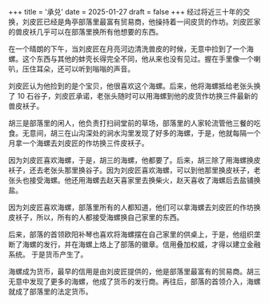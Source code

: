 +++
title = '承兑'
date = 2025-01-27
draft = false
+++
经过将近三十年的交换，刘皮匠已经是角亭部落里最富有贸易商，他操持着一间皮货的作坊。刘皮匠家的兽皮袄几乎可以在部落里换所有他想要的东西。

在一个晴朗的下午，当刘皮匠在月亮河边清洗兽皮的时候，无意中捡到了一个海螺。这个东西与其他的蚌壳长得完全不同，他从来也没有见过。握在手里像一个喇叭，压住耳朵，还可以听到嗡嗡的声音。

刘皮匠认为他捡到的是个宝贝，他很喜欢这个海螺。后来，他将海螺抵给老张头换了 10 石谷子，刘皮匠承诺，老张头随时可以用海螺到他的皮货作坊换三件最新的兽皮袄子。 

胡三是部落里的闲人，他负责打扫祠堂前的草场，部落里的人家轮流管他三餐的吃食。无意间，胡三在山沟深处的涧水沟里发现了好多的海螺，于是，他就每隔一个月拿一个海螺去刘皮匠的作坊换三件皮袄子。

因为刘皮匠喜欢海螺，于是，胡三的海螺，他都要了。后来，胡三除了用海螺换皮袄子，还去老张头那里换谷子。因为刘皮匠喜欢海螺，可以到他那里换皮袄子，老张头也接受海螺。他还用海螺去赵天喜家里去换柴火，赵天喜收了海螺后去盐铺换盐。

因为刘皮匠喜欢海螺，部落里所有的人都知道，他们可以拿海螺去刘皮匠的作坊换皮袄子，所以，所有的人都接受海螺换自己家里的东西。

后来，部落的首领欧阳补琴也喜欢将海螺摆在自己家里的供桌上，于是，他组织垄断了海螺的发行，并在海螺上烙上了部落的徽章。信用叠加权威，才得以建立金融系统。
于是货币产生了。

海螺成为货币，最早的信用是由刘皮匠提供的，他是部落里最富有的贸易商。胡三无意中发现了更多的海螺，他成了货币的发行商。再往后，部落的首领介入，海螺就成了部落里的法定货币。